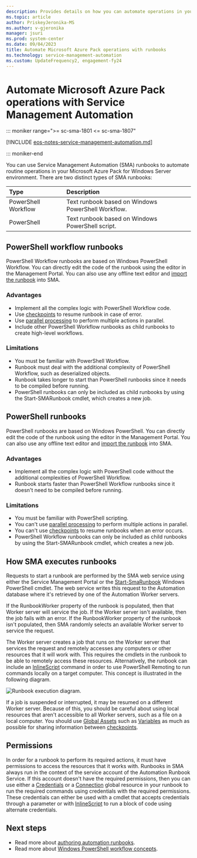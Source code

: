 ```yaml
---
description: Provides details on how you can automate operations in your Microsoft Azure Pack environment with Service Management Automation
ms.topic: article
author: PriskeyJeronika-MS
ms.author: v-gjeronika
manager: jsuri
ms.prod: system-center
ms.date: 09/04/2023
title: Automate Microsoft Azure Pack operations with runbooks
ms.technology: service-management-automation
ms.custom: UpdateFrequency2, engagement-fy24
---
```


# Automate Microsoft Azure Pack operations with Service Management Automation

::: moniker range=">= sc-sma-1801 <= sc-sma-1807"

[!INCLUDE [eos-notes-service-management-automation.md](../includes/eos-notes-service-management-automation.md)]

::: moniker-end


You can use Service Management Automation (SMA) runbooks to automate routine operations in your Microsoft Azure Pack for Windows Server environment. There are two distinct types of SMA runbooks:

| Type |  Description |
|:---|:---|
| PowerShell Workflow | Text runbook based on Windows PowerShell Workflow. |
| PowerShell | Text runbook based on Windows PowerShell script. |

## PowerShell workflow runbooks

PowerShell Workflow runbooks are based on Windows PowerShell Workflow. You can directly edit the code of the runbook using the editor in the Management Portal. You can also use any offline text editor and [import the runbook](authoring-automation-runbooks.md) into SMA.

### Advantages

- Implement all the complex logic with PowerShell Workflow code.
- Use [checkpoints](overview-powershell-workflows.md#checkpoints) to resume runbook in case of error.
- Use [parallel processing](overview-powershell-workflows.md) to perform multiple actions in parallel.
- Include other PowerShell Workflow runbooks as child runbooks to create high-level workflows.


### Limitations

- You must be familiar with PowerShell Workflow.
- Runbook must deal with the additional complexity of PowerShell Workflow, such as deserialized objects.
- Runbook takes longer to start than PowerShell runbooks since it needs to be compiled before running.
- PowerShell runbooks can only be included as child runbooks by using the Start-SMARunbook cmdlet, which creates a new job.


## PowerShell runbooks

PowerShell runbooks are based on Windows PowerShell. You can directly edit the code of the runbook using the editor in the Management Portal. You can also use any offline text editor and [import the runbook](authoring-automation-runbooks.md) into SMA.

### Advantages

- Implement all the complex logic with PowerShell code without the additional complexities of PowerShell Workflow.
- Runbook starts faster than PowerShell Workflow runbooks since it doesn't need to be compiled before running.

### Limitations

- You must be familiar with PowerShell scripting.
- You can't use [parallel processing](overview-powershell-workflows.md) to perform multiple actions in parallel.
- You can't use [checkpoints](overview-powershell-workflows.md#checkpoints) to resume runbooks when an error occurs.
- PowerShell Workflow runbooks can only be included as child runbooks by using the Start-SMARunbook cmdlet, which creates a new job.

## How SMA executes runbooks

Requests to start a runbook are performed by the SMA web service using either the Service Management Portal or the [Start-SmaRunbook](/previous-versions/system-center/powershell/system-center-2012-r2/dn502564(v=sc.20)) Windows PowerShell cmdlet. The web service writes this request to the Automation database where it's retrieved by one of the Automation Worker servers.

If the RunbookWorker property of the runbook is populated, then that Worker server will service the job. If the Worker server isn't available, then the job fails with an error. If the RunbookWorker property of the runbook isn't populated, then SMA randomly selects an available Worker server to service the request.

The Worker server creates a job that runs on the Worker server that services the request and remotely accesses any computers or other resources that it will work with. This requires the cmdlets in the runbook to be able to remotely access these resources. Alternatively, the runbook can include an [InlineScript](overview-powershell-workflows.md#inlinescript) command in order to use PowerShell Remoting to run commands locally on a target computer. This concept is illustrated in the following diagram.

![Runbook execution diagram.](/system-center/sma/media/runbook-automation/smaauth_runbookconcept.png)

If a job is suspended or interrupted, it may be resumed on a different Worker server. Because of this, you should be careful about using local resources that aren't accessible to all Worker servers, such as a file on a local computer. You should use [Global Assets](manage-global-assets.md) such as [Variables](manage-global-assets.md) as much as possible for sharing information between [checkpoints](overview-powershell-workflows.md#checkpoints).

## Permissions
In order for a runbook to perform its required actions, it must have permissions to access the resources that it works with. Runbooks in SMA always run in the context of the service account of the Automation Runbook Service. If this account doesn't have the required permissions, then you can use either a [Credentials](manage-global-assets.md) or a [Connection](manage-global-assets.md) global resource in your runbook to run the required commands using credentials with the required permissions. These credentials can either be used with a cmdlet that accepts credentials through a parameter or with [InlineScript](overview-powershell-workflows.md#inlinescript) to run a block of code using alternate credentials.

## Next steps

- Read more about [authoring automation runbooks](authoring-automation-runbooks.md).
- Read more about [Windows PowerShell workflow concepts](overview-powershell-workflows.md).